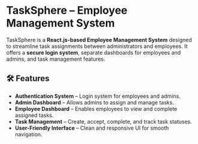 # TaskSphere – Employee Management System

TaskSphere is a **React.js-based Employee Management System** designed to streamline task assignments between administrators and employees. It offers a **secure login system**, separate dashboards for employees and admins, and task management features.

## 🛠️ Features

- **Authentication System** – Login system for employees and admins.
- **Admin Dashboard** – Allows admins to assign and manage tasks.
- **Employee Dashboard** – Enables employees to view and complete assigned tasks.
- **Task Management** – Create, accept, complete, and track task statuses.
- **User-Friendly Interface** – Clean and responsive UI for smooth navigation.
